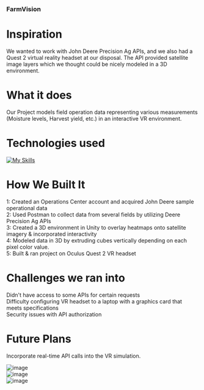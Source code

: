 ### FarmVision

# Inspiration
We wanted to work with John Deere Precision Ag APIs, and we also had a Quest 2 virtual reality headset at our disposal. The API provided satellite image layers which we thought could be nicely modeled in a 3D environment.

# What it does
Our Project models field operation data representing various measurements (Moisture levels, Harvest yield, etc.) in an interactive VR environment.

# Technologies used
[![My Skills](https://skillicons.dev/icons?i=unity,cs,postman&theme=dark)](https://skillicons.dev)

# How We Built It
1: Created an Operations Center account and acquired John Deere sample operational data <br>
2: Used Postman to collect data from several fields by utilizing Deere Precision Ag APIs <br>
3: Created a 3D environment in Unity to overlay heatmaps onto satellite imagery & incorporated interactivity <br>
4: Modeled data in 3D by extruding cubes vertically depending on each pixel color value. <br>
5: Built & ran project on Oculus Quest 2 VR headset

# Challenges we ran into
Didn't have access to some APIs for certain requests <br>
Difficulty configuring VR headset to a laptop with a graphics card that meets specifications <br>
Security issues with API authorization

# Future Plans
Incorporate real-time API calls into the VR simulation.

![image](https://github.com/Nick-Hageman/FarmVision/assets/91706603/8ae215b1-9594-430c-b84e-12bccdb05f54)
<br>
![image](https://github.com/Nick-Hageman/FarmVision/assets/91706603/fea7882c-e2f9-4cc9-bebd-8c18c8977705)
<br>
![image](https://github.com/Nick-Hageman/FarmVision/assets/91706603/76cfeb28-23eb-4fdc-9da3-e32783292c6b)
